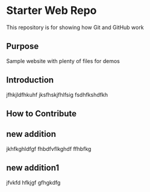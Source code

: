 # Starter Web Repo

This repository is for showing how Git and GitHub work

## Purpose

Sample website with plenty of files for demos

## Introduction
jfhkjldfhkuhf
jksfhskjfhlfsig
fsdhfkshdfkh
## How to Contribute

## new addition
jkhfkghldfgf
fhbdfvflkghdf
ffhbfkg
## new addition1
jfvkfd
hfkjgf
gfhgkdfg

